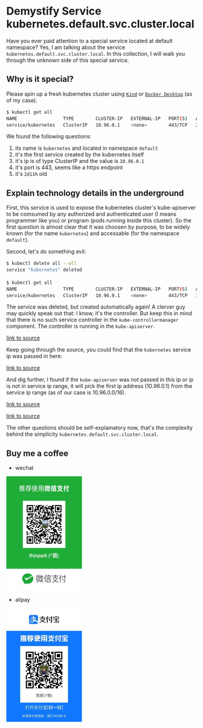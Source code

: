 # Demystify Service kubernetes.default.svc.cluster.local

Have you ever paid attention to a special service located at default namespace?
Yes, I am talking about the service `kubernetes.default.svc.cluster.local`. In
this collection, I will walk you through the unknown side of this special
service.

## Why is it special?

Please spin up a fresh kubernetes cluster using
[`Kind`](https://kind.sigs.k8s.io/) or [`Docker Desktop`](https://www.docker.com/products/docker-desktop) (as of my case).

```bash
$ kubectl get all
NAME                 TYPE        CLUSTER-IP   EXTERNAL-IP   PORT(S)   AGE
service/kubernetes   ClusterIP   10.96.0.1    <none>        443/TCP   2d11h
```

We found the following questions:

1. its name is `kubernetes` and located in namespace `default`
2. it's the first service created by the kubernetes itself
3. it's ip is of type ClusterIP and the value is `10.96.0.1`
4. it's port is 443, seems like a https endpoint
5. it's `2d11h` old

## Explain technology details in the underground

First, this service is used to expose the kubernetes cluster's kube-apiserver to
be comsumed by any authorized and authenticated user (I means programmer like
you) or program (pods running inside this cluster). So the first question is
almost clear that it was choosen by purpose, to be widely known (for the name
`kubernetes`) and accessable (for the namespace `default`).

Second, let's do something evil:

```bash
$ kubectl delete all --all
service "kubernetes" deleted

$ kubectl get all
NAME                 TYPE        CLUSTER-IP   EXTERNAL-IP   PORT(S)   AGE
service/kubernetes   ClusterIP   10.96.0.1    <none>        443/TCP   1s
```

The service was deleted, but created automatically again! A clerver guy may
quickly speak out that: I know, it's the controller. But keep this in mind that
there is no such service controller in the `kube-controllermanager` component.
The controller is running in the `kube-apiserver`.

[link to source](https://github.com/kubernetes/kubernetes/blob/9f0f14952c51e7a5622eac05c541ba20b5821627/pkg/controlplane/controller.go#L51)

Keep going through the source, you could find that the `kubernetes` service ip
was passed in here:

[link to source](https://github.com/kubernetes/kubernetes/blob/9f0f14952c51e7a5622eac05c541ba20b5821627/pkg/controlplane/controller.go#L121)

And dig further, I found if the `kube-apiserver` was not passed in this ip or ip
is not in service ip range, it will pick the first ip address (10.96.0.1) from
the service ip range (as of our case is 10.96.0.0/16).

[link to source](https://github.com/kubernetes/kubernetes/blob/9f0f14952c51e7a5622eac05c541ba20b5821627/pkg/controlplane/instance.go#L304)

[link to source](https://github.com/kubernetes/kubernetes/blob/9f0f14952c51e7a5622eac05c541ba20b5821627/pkg/controlplane/services.go#L47)

The other questions should be self-explainatory now, that's the complexity
behind the simplicity `kubernetes.default.svc.cluster.local`.

## Buy me a coffee

- wechat

![wechat](assets/wechat.png)

- alipay

![alipay](assets/alipay.png)
